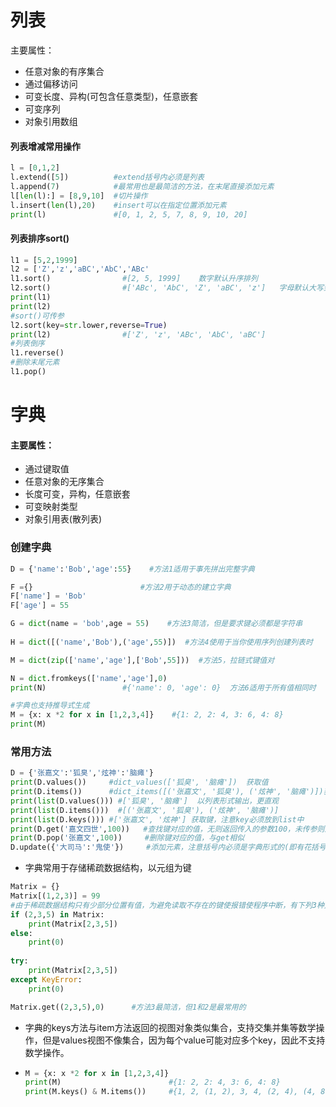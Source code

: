 # 列表

主要属性：

- 任意对象的有序集合
- 通过偏移访问
- 可变长度、异构(可包含任意类型)，任意嵌套
- 可变序列
- 对象引用数组

#### 列表增减常用操作

```python
l = [0,1,2]
l.extend([5])          #extend括号内必须是列表
l.append(7)            #最常用也是最简洁的方法，在末尾直接添加元素
l[len(l):] = [8,9,10]  #切片操作
l.insert(len(l),20)    #insert可以在指定位置添加元素
print(l)               #[0, 1, 2, 5, 7, 8, 9, 10, 20]
```

#### 列表排序sort()

```python
l1 = [5,2,1999]
l2 = ['Z','z','aBC','AbC','ABc'
l1.sort()                #[2, 5, 1999]    数字默认升序排列
l2.sort()                #['ABc', 'AbC', 'Z', 'aBC', 'z']   字母默认大写到小写，a-z
print(l1)
print(l2)
#sort()可传参
l2.sort(key=str.lower,reverse=True) 
print(l2)                #['Z', 'z', 'ABc', 'AbC', 'aBC']  
#列表倒序
l1.reverse()
#删除末尾元素
l1.pop()
```

# 字典

#### 主要属性：

- 通过键取值
- 任意对象的无序集合
- 长度可变，异构，任意嵌套
- 可变映射类型
- 对象引用表(散列表)

### 创建字典

```python
D = {'name':'Bob','age':55}    #方法1适用于事先拼出完整字典

F ={}                        #方法2用于动态的建立字典
F['name'] = 'Bob'
F['age'] = 55

G = dict(name = 'bob',age = 55)    #方法3简洁，但是要求键必须都是字符串
  
H = dict([('name','Bob'),('age',55)])  #方法4使用于当你使用序列创建列表时

M = dict(zip(['name','age'],['Bob',55]))  #方法5，拉链式键值对

N = dict.fromkeys(['name','age'],0)
print(N)                 #{'name': 0, 'age': 0}  方法6适用于所有值相同时

#字典也支持推导式生成
M = {x: x *2 for x in [1,2,3,4]}    #{1: 2, 2: 4, 3: 6, 4: 8}
print(M)
```



### 常用方法

```python
D = {'张嘉文':'狐臭','炫神':'脑瘫'}
print(D.values())     #dict_values(['狐臭', '脑瘫'])  获取值
print(D.items())      #dict_items([('张嘉文', '狐臭'), ('炫神', '脑瘫')])获取键值对
print(list(D.values())) #['狐臭', '脑瘫']  以列表形式输出，更直观
print(list(D.items()))  #[('张嘉文', '狐臭'), ('炫神', '脑瘫')]  
print(list(D.keys())) #['张嘉文', '炫神'] 获取键，注意key必须放到list中
print(D.get('嘉文四世',100))   #查找键对应的值，无则返回传入的参数100，未传参则返回None
print(D.pop('张嘉文',100))     #删除键对应的值，与get相似
D.update({'大司马':'鬼使'})     #添加元素，注意括号内必须是字典形式的(即有花括号)
```

- 字典常用于存储稀疏数据结构，以元组为键

```python
Matrix = {}
Matrix[(1,2,3)] = 99
#由于稀疏数据结构只有少部分位置有值，为避免读取不存在的键使报错使程序中断，有下列3种方法：
if (2,3,5) in Matrix:
    print(Matrix[2,3,5])
else:
    print(0)
    
try:
    print(Matrix[2,3,5])
except KeyError:
    print(0)

Matrix.get((2,3,5),0)      #方法3最简洁，但1和2是最常用的
```

- 字典的keys方法与item方法返回的视图对象类似集合，支持交集并集等数学操作，但是values视图不像集合，因为每个value可能对应多个key，因此不支持数学操作。

- ```python
  M = {x: x *2 for x in [1,2,3,4]}
  print(M)                        #{1: 2, 2: 4, 3: 6, 4: 8}
  print(M.keys() & M.items())     #{1, 2, (1, 2), 3, 4, (2, 4), (4, 8), (3, 6)}
  ```

  

